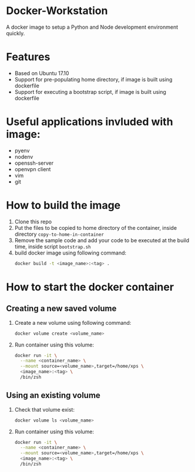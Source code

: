 # Docker-Workstation
A docker image to setup a Python and Node development environment quickly.  

# Features
- Based on Ubuntu 17.10
- Support for pre-populating home directory, if image is built using dockerfile
- Support for executing a bootstrap script, if image is built using dockerfile

# Useful applications invluded with image:
- pyenv
- nodenv
- openssh-server
- openvpn client
- vim
- git

# How to build the image
1. Clone this repo
2. Put the files to be copied to home directory of the container, inside
    directory `copy-to-home-in-container`
3. Remove the sample code and add your code to be executed at the build time,
    inside script `bootstrap.sh`
4. build docker image using following command:
    ```bash
    docker build -t <image_name>:<tag> .
    ```  

# How to start the docker container
## Creating a new saved volume
1. Create a new volume using following command:
    ```bash
    docker volume create <volume_name>
    ```
2. Run container using this volume:
    ```bash
    docker run -it \
      --name <container_name> \
      --mount source=<volume_name>,target=/home/xps \
      <image_name>:<tag> \
      /bin/zsh
    ```

## Using an existing volume
1. Check that volume exist:
    ```bash
    docker volume ls <volume_name>
    ```
2. Run container using this volume:
    ```bash
    docker run -it \
      --name <container_name> \
      --mount source=<volume_name>,target=/home/xps \
      <image_name>:<tag> \
      /bin/zsh
    ```
